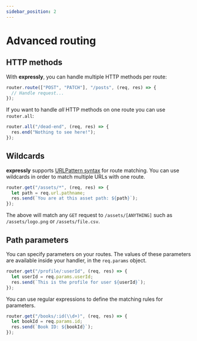 ```yaml
---
sidebar_position: 2
---
```


# Advanced routing

## HTTP methods

With **expressly**, you can handle multiple HTTP methods per route:

```javascript
router.route(["POST", "PATCH"], "/posts", (req, res) => {
  // Handle request...
});
```

If you want to handle _all_ HTTP methods on one route you can use `router.all`:

```javascript
router.all("/dead-end", (req, res) => {
  res.end("Nothing to see here!");
});
```

## Wildcards

**expressly** supports [URLPattern syntax](https://developer.mozilla.org/en-US/docs/Web/API/URL_Pattern_API#pattern_syntax) for route matching. You can use wildcards in order to match multiple URLs with one route.

```javascript
router.get("/assets/*", (req, res) => {
  let path = req.url.pathname;
  res.send(`You are at this asset path: ${path}`);
});
```

The above will match any `GET` request to `/assets/[ANYTHING]` such as `/assets/logo.png` or `/assets/file.csv`.

## Path parameters

You can specify parameters on your routes. The values of these parameters are available inside your handler, in the `req.params` object.

```javascript
router.get("/profile/:userId", (req, res) => {
  let userId = req.params.userId;
  res.send(`This is the profile for user ${userId}`);
});
```

You can use regular expressions to define the matching rules for parameters. 

```javascript
router.get("/books/:id(\\d+)", (req, res) => {
  let bookId = req.params.id;
  res.send(`Book ID: ${bookId}`);
});
```
